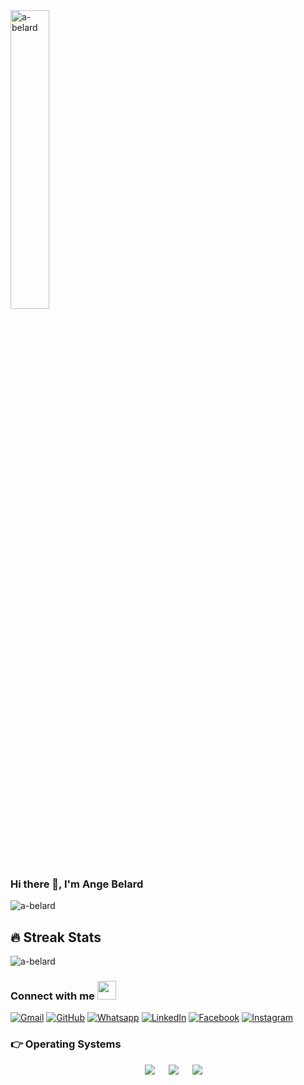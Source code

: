 <img width="35%" style="margin: auto" src="https://www.pngitem.com/pimgs/b/4-42822_developer-png.png" alt="a-belard"/>
<h3>Hi there 👋, I'm Ange Belard </h3>
<img src="https://readme-typing-svg.herokuapp.com?font=poppins&size=15&lines=FULL+STACK+WEB+DEVELOPER;REACT+ON+MY+WAY;COMPUTER+VISION+ENTHUSIAST" alt="a-belard"/>

## 🔥 Streak Stats

<img src="https://github-readme-streak-stats.herokuapp.com?user=a-belard&theme=github-dark-blue&date_format=M%20j%5B%2C%20Y%5D" alt="a-belard"/>

### Connect with me <img src="https://media.giphy.com/media/iY8CRBdQXODJSCERIr/giphy.gif" width="30px">
<p>
	<a href="mailto:ahmed.angebelard@gmail.com"><img img src="https://img.shields.io/badge/gmail-%23EA4335.svg?style=plastic&logo=gmail&logoColor=white" alt="Gmail"/></a>
	<a href="https://github.com/a-belard"><img src="https://img.shields.io/badge/github-%23181717.svg?style=plastic&logo=github&logoColor=white" alt="GitHub"/></a>
	<a href="https://wa.me/0780578131"><img src="https://img.shields.io/badge/whatsapp-%2325D366.svg?style=plastic&logo=whatsapp&logoColor=white" alt="Whatsapp"/></a>
	<a href="https://www.linkedin.com/in/ange-belard-r-b43552228/"><img src="https://img.shields.io/badge/linkedin-%230A66C2.svg?style=plastic&logo=linkedin&logoColor=white" alt="LinkedIn"/></a>
	<a href="https://www.facebook.com/angebelard"><img src="https://img.shields.io/badge/facebook-%231877F2.svg?style=plastic&logo=facebook&logoColor=white" alt="Facebook"/></a>
	<a href="https://www.instagram.com/belix_2.0/"><img src="https://img.shields.io/badge/instagram-%23E4405F.svg?style=plastic&logo=instagram&logoColor=white" alt="Instagram"/></a>
</p>

 ### 👉 Operating Systems
 
<p align="center">
  &emsp;
    <a href="#"><img src="https://img.shields.io/badge/Linux-FCC624?style=plastic&logo=linux&logoColor=black"></a>
  &emsp;
    <a href="#"><img src="https://img.shields.io/badge/Kali-E95420?style=plastic&logo=ubuntu&logoColor=white"></a>
  &emsp;
    <a href="#"><img src="https://img.shields.io/badge/Windows-0078D6?style=plastic&logo=windows&logoColor=white"></a>	  
</p>


<!--
**a-belard/a-belard** is a ✨ _special_ ✨ repository because its `README.md` (this file) appears on your GitHub profile.

Here are some ideas to get you started:

- 🔭 I’m currently working on ...
- 🌱 I’m currently learning ...
- 👯 I’m looking to collaborate on ...
- 🤔 I’m looking for help with ...
- 💬 Ask me about ...
- 📫 How to reach me: ...
- 😄 Pronouns: ...
- ⚡ Fun fact: ...
-->
